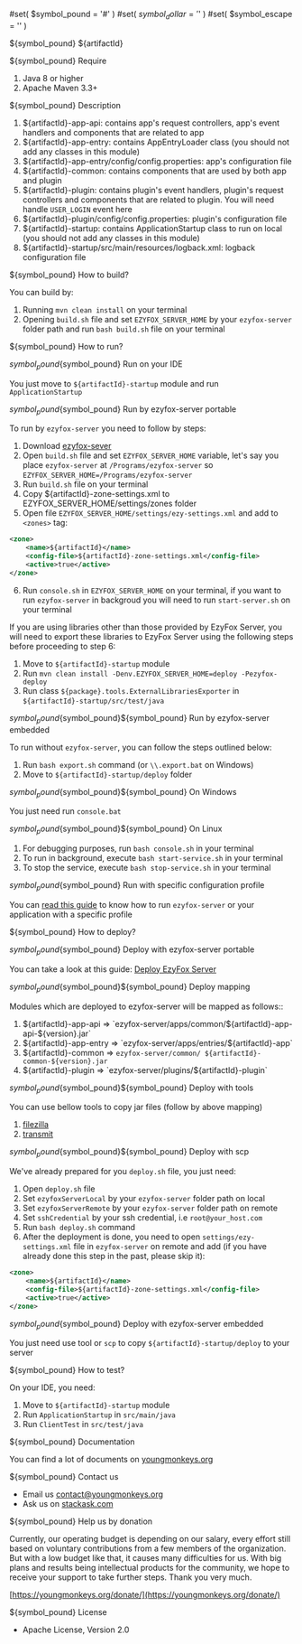 #set( $symbol_pound = '#' )
#set( $symbol_dollar = '$' )
#set( $symbol_escape = '\' )

${symbol_pound} ${artifactId}

${symbol_pound} Require

1. Java 8 or higher
2. Apache Maven 3.3+

${symbol_pound} Description

1. ${artifactId}-app-api: contains app's request controllers, app's event handlers and components that are related to
   app
2. ${artifactId}-app-entry: contains AppEntryLoader class (you should not add any classes in this module)
3. ${artifactId}-app-entry/config/config.properties: app's configuration file
4. ${artifactId}-common: contains components that are used by both app and plugin
5. ${artifactId}-plugin: contains plugin's event handlers, plugin's request controllers and components that are related
   to plugin. You will need handle `USER_LOGIN` event here
6. ${artifactId}-plugin/config/config.properties: plugin's configuration file
7. ${artifactId}-startup: contains ApplicationStartup class to run on local (you should not add any classes in this
   module)
8. ${artifactId}-startup/src/main/resources/logback.xml: logback configuration file

${symbol_pound} How to build?

You can build by:

1. Running `mvn clean install` on your terminal
2. Opening `build.sh` file and set `EZYFOX_SERVER_HOME` by your `ezyfox-server` folder path and run `bash build.sh` file
   on your terminal

${symbol_pound} How to run?

${symbol_pound}${symbol_pound} Run on your IDE

You just move to `${artifactId}-startup` module and run `ApplicationStartup`

${symbol_pound}${symbol_pound} Run by ezyfox-server portable

To run by `ezyfox-server` you need to follow by steps:

1. Download [ezyfox-sever](https://youngmonkeys.org/download)
2. Open `build.sh` file and set `EZYFOX_SERVER_HOME` variable, let's say you place `ezyfox-server`
   at `/Programs/ezyfox-server` so `EZYFOX_SERVER_HOME=/Programs/ezyfox-server`
3. Run `build.sh` file on your terminal
4. Copy ${artifactId}-zone-settings.xml to EZYFOX_SERVER_HOME/settings/zones folder
5. Open file `EZYFOX_SERVER_HOME/settings/ezy-settings.xml` and add to `<zones>` tag:

```xml
<zone>
	<name>${artifactId}</name>
	<config-file>${artifactId}-zone-settings.xml</config-file>
	<active>true</active>
</zone>
```

6. Run `console.sh` in `EZYFOX_SERVER_HOME` on your terminal, if you want to run `ezyfox-server` in backgroud you will
   need to run `start-server.sh` on your terminal

If you are using libraries other than those provided by EzyFox Server, you will need to export these libraries to EzyFox Server using the following steps before proceeding to step 6:

1. Move to `${artifactId}-startup` module
2. Run `mvn clean install -Denv.EZYFOX_SERVER_HOME=deploy -Pezyfox-deploy`
3. Run class `${package}.tools.ExternalLibrariesExporter` in `${artifactId}-startup/src/test/java`

${symbol_pound}${symbol_pound}${symbol_pound} Run by ezyfox-server embedded

To run without `ezyfox-server`, you can follow the steps outlined below:

1. Run `bash export.sh` command (or `\\.export.bat` on Windows)
2. Move to `${artifactId}-startup/deploy` folder

${symbol_pound}${symbol_pound}${symbol_pound} On Windows

You just need run `console.bat`

${symbol_pound}${symbol_pound}${symbol_pound} On Linux

1. For debugging purposes, run `bash console.sh` in your terminal
2. To run in background, execute `bash start-service.sh` in your terminal
3. To stop the service, execute `bash stop-service.sh` in your terminal

${symbol_pound}${symbol_pound} Run with specific configuration profile

You can [read this guide](https://youngmonkeys.org/ezyfox-server-project-configuration/) to know how to
run `ezyfox-server` or your application with a specific profile

${symbol_pound} How to deploy?

${symbol_pound}${symbol_pound} Deploy with ezyfox-server portable

You can take a look at this guide: [Deploy EzyFox Server](https://youngmonkeys.org/deploy-ezyfox-server/)

${symbol_pound}${symbol_pound}${symbol_pound} Deploy mapping

Modules which are deployed to ezyfox-server will be mapped as follows::

1. ${artifactId}-app-api => `ezyfox-server/apps/common/${artifactId}-app-api-${version}.jar`
2. ${artifactId}-app-entry => `ezyfox-server/apps/entries/${artifactId}-app`
3. ${artifactId}-common => `ezyfox-server/common/ ${artifactId}-common-${version}.jar`
4. ${artifactId}-plugin => `ezyfox-server/plugins/${artifactId}-plugin`

${symbol_pound}${symbol_pound}${symbol_pound} Deploy with tools

You can use bellow tools to copy jar files (follow by above mapping)

1. [filezilla](https://filezilla-project.org/)
2. [transmit](https://panic.com/transmit/)

${symbol_pound}${symbol_pound}${symbol_pound} Deploy with scp

We've already prepared for you `deploy.sh` file, you just need:

1. Open `deploy.sh` file
2. Set `ezyfoxServerLocal` by your `ezyfox-server` folder path on local
3. Set `ezyfoxServerRemote` by your `ezyfox-server` folder path on remote
4. Set `sshCredential` by your ssh credential, i.e `root@your_host.com`
5. Run `bash deploy.sh` command
6. After the deployment is done, you need to open `settings/ezy-settings.xml` file in `ezyfox-server` on remote and
   add (if you have already done this step in the past, please skip it):

```xml
<zone>
	<name>${artifactId}</name>
	<config-file>${artifactId}-zone-settings.xml</config-file>
	<active>true</active>
</zone>
```

${symbol_pound}${symbol_pound} Deploy with ezyfox-server embedded

You just need use tool or `scp` to copy `${artifactId}-startup/deploy` to your server

${symbol_pound} How to test?

On your IDE, you need:

1. Move to `${artifactId}-startup` module
2. Run `ApplicationStartup` in `src/main/java`
3. Run `ClientTest` in `src/test/java`

${symbol_pound} Documentation

You can find a lot of documents on [youngmonkeys.org](https://youngmonkeys.org/ezyfox-sever/)

${symbol_pound} Contact us

- Email us [contact@youngmonkeys.org](contact@youngmonkeys.org)
- Ask us on [stackask.com](https://stackask.com)

${symbol_pound} Help us by donation

Currently, our operating budget is depending on our salary, every effort still based on voluntary contributions from a
few members of the organization. But with a low budget like that, it causes many difficulties for us. With big plans and
results being intellectual products for the community, we hope to receive your support to take further steps. Thank you
very much.

[https://youngmonkeys.org/donate/](https://youngmonkeys.org/donate/)

${symbol_pound} License

- Apache License, Version 2.0
